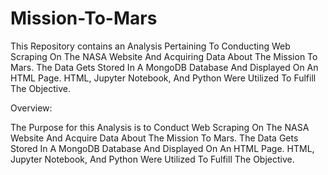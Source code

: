 # Mission-To-Mars

This Repository contains an Analysis Pertaining To Conducting Web Scraping On The NASA Website And Acquiring Data About The Mission To Mars. The Data Gets Stored In A MongoDB Database And Displayed On An HTML Page. HTML, Jupyter Notebook, And Python Were Utilized To Fulfill The Objective.


Overview:

The Purpose for this Analysis is to Conduct Web Scraping On The NASA Website And Acquire Data About The Mission To Mars. The Data Gets Stored In A MongoDB Database And Displayed On An HTML Page. HTML, Jupyter Notebook, And Python Were Utilized To Fulfill The Objective.
